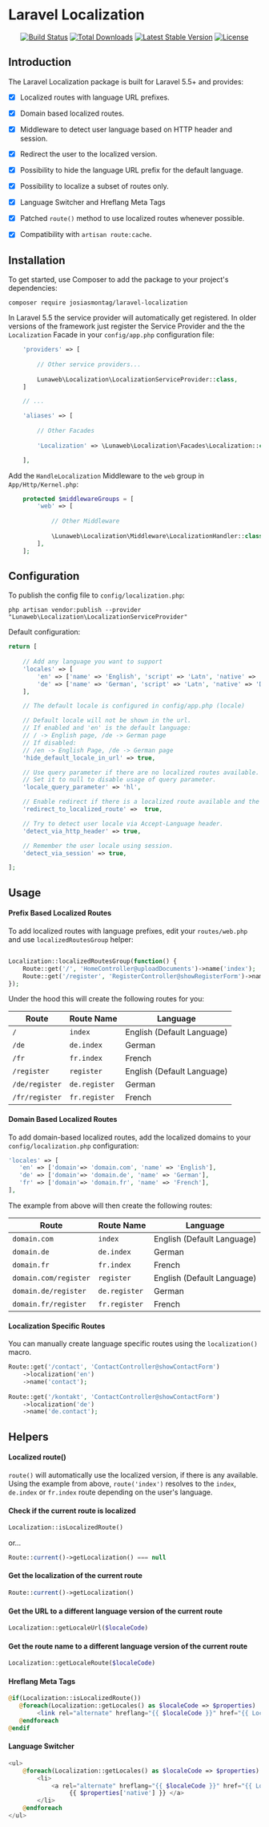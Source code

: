 # Laravel Localization


<p align="center">
<a href="https://travis-ci.org/josiasmontag/laravel-localization"><img src="https://travis-ci.org/josiasmontag/laravel-localization.svg" alt="Build Status"></a>
<a href="https://packagist.org/packages/josiasmontag/laravel-localization"><img src="https://poser.pugx.org/josiasmontag/laravel-localization/d/total.svg" alt="Total Downloads"></a>
<a href="https://packagist.org/packages/josiasmontag/laravel-localization"><img src="https://poser.pugx.org/josiasmontag/laravel-localization/v/stable.svg" alt="Latest Stable Version"></a>
<a href="https://packagist.org/packages/josiasmontag/laravel-localization"><img src="https://poser.pugx.org/josiasmontag/laravel-localization/license.svg" alt="License"></a>
</p>

## Introduction

The Laravel Localization package is built for Laravel 5.5+ and provides: 

- [x] Localized routes with language URL prefixes.
- [x] Domain based localized routes.
- [x] Middleware to detect user language based on HTTP header and session. 
- [x] Redirect the user to the localized version.
- [x] Possibility to hide the language URL prefix for the default language.
- [x] Possibility to localize a subset of routes only.
- [x] Language Switcher and Hreflang Meta Tags
- [x] Patched `route()` method to use localized routes whenever possible.
- [x] Compatibility with `artisan route:cache`.
      


## Installation


To get started, use Composer to add the package to your project's dependencies:

    composer require josiasmontag/laravel-localization


In Laravel 5.5 the service provider will automatically get registered. In older versions of the framework just register the Service Provider and the the `Localization` Facade in your `config/app.php` configuration file:

```php
    'providers' => [
    
        // Other service providers...
    
        Lunaweb\Localization\LocalizationServiceProvider::class,
    ]

    // ...

    'aliases' => [
        
        // Other Facades
        
        'Localization' => \Lunaweb\Localization\Facades\Localization::class,

    ],
```

Add the `HandleLocalization` Middleware to the `web` group in `App/Http/Kernel.php`:
```php
    protected $middlewareGroups = [
        'web' => [
        
            // Other Middleware
            
            \Lunaweb\Localization\Middleware\LocalizationHandler::class,
        ],
    ];
```

## Configuration

To publish the config file to `config/localization.php`:

    php artisan vendor:publish --provider "Lunaweb\Localization\LocalizationServiceProvider"


Default configuration:
```php
return [
    
    // Add any language you want to support
    'locales' => [
        'en' => ['name' => 'English', 'script' => 'Latn', 'native' => 'English', 'regional' => 'en_GB'],
        'de' => ['name' => 'German', 'script' => 'Latn', 'native' => 'Deutsch', 'regional' => 'de_DE'],
    ],

    // The default locale is configured in config/app.php (locale)

    // Default locale will not be shown in the url.
    // If enabled and 'en' is the default language:
    // / -> English page, /de -> German page
    // If disabled:
    // /en -> English Page, /de -> German page
    'hide_default_locale_in_url' => true,

    // Use query parameter if there are no localized routes available.
    // Set it to null to disable usage of query parameter.
    'locale_query_parameter' => 'hl',

    // Enable redirect if there is a localized route available and the user locale was detected (via HTTP header or session)
    'redirect_to_localized_route' =>  true,

    // Try to detect user locale via Accept-Language header.
    'detect_via_http_header' => true,

    // Remember the user locale using session.
    'detect_via_session' => true,

];

```

## Usage

#### Prefix Based Localized Routes

To add localized routes with language prefixes, edit your `routes/web.php` and use `localizedRoutesGroup` helper:

```php

Localization::localizedRoutesGroup(function() {
    Route::get('/', 'HomeController@uploadDocuments')->name('index');
    Route::get('/register', 'RegisterController@showRegisterForm')->name('register');
});
```

Under the hood this will create the following routes for you:

Route | Route Name | Language
--- | --- | ---
`/` | `index` | English (Default Language)
`/de` | `de.index` | German
`/fr` | `fr.index` | French
`/register` | `register` | English (Default Language)
`/de/register` | `de.register` | German
`/fr/register` | `fr.register` | French

#### Domain Based Localized Routes

To add domain-based localized routes, add the localized domains to your `config/localization.php` configuration:

```php
'locales' => [
   'en' => ['domain'=> 'domain.com', 'name' => 'English'],
   'de' => ['domain'=> 'domain.de', 'name' => 'German'],
   'fr' => ['domain'=> 'domain.fr', 'name' => 'French'],
],
```

The example from above will then create the following routes:

Route | Route Name | Language
--- | --- | ---
`domain.com` | `index` | English (Default Language)
`domain.de` | `de.index` | German
`domain.fr` | `fr.index` | French
`domain.com/register` | `register` | English (Default Language)
`domain.de/register` | `de.register` | German
`domain.fr/register` | `fr.register` | French


#### Localization Specific Routes

You can manually create language specific routes using the `localization()` macro.  

```php
Route::get('/contact', 'ContactController@showContactForm')
    ->localization('en')
    ->name('contact');
    
Route::get('/kontakt', 'ContactController@showContactForm')
    ->localization('de')
    ->name('de.contact');

```



## Helpers

#### Localized route()

`route()` will automatically use the localized version, if there is any available. Using the example from above, `route('index')` resolves to the `index`, `de.index` or `fr.index` route depending on the user's language.


#### Check if the current route is localized

```php
Localization::isLocalizedRoute()
```
or...
```php
Route::current()->getLocalization() === null
```

#### Get the localization of the current route

```php
Route::current()->getLocalization()
```

#### Get the URL to a different language version of the current route

```php
Localization::getLocaleUrl($localeCode)
```

#### Get the route name to a different language version of the current route

```php
Localization::getLocaleRoute($localeCode)
```

#### Hreflang Meta Tags
```php
@if(Localization::isLocalizedRoute())
   @foreach(Localization::getLocales() as $localeCode => $properties)
        <link rel="alternate" hreflang="{{ $localeCode }}" href="{{ Localization::getLocaleUrl($localeCode) }}">
   @endforeach
@endif
```

#### Language Switcher
```php
<ul>
    @foreach(Localization::getLocales() as $localeCode => $properties)
        <li>
            <a rel="alternate" hreflang="{{ $localeCode }}" href="{{ Localization::getLocaleUrl($localeCode, true) }}">
                 {{ $properties['native'] }} </a>
        </li>
    @endforeach
</ul>

```

